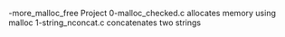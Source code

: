 -more_malloc_free Project
0-malloc_checked.c allocates memory using malloc
1-string_nconcat.c concatenates two strings
